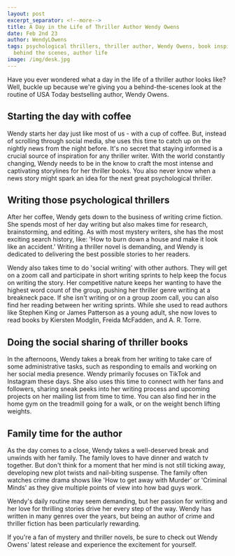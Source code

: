 ```yaml
---
layout: post
excerpt_separator: <!--more-->
title: A Day in the Life of Thriller Author Wendy Owens
date: Feb 2nd 23
author: WendyLOwens
tags: psychological thrillers, thriller author, Wendy Owens, book inspiration,
  behind the scenes, author life
image: /img/desk.jpg
---
```

Have you ever wondered what a day in the life of a thriller author looks like? Well, buckle up because we're giving you a behind-the-scenes look at the routine of USA Today bestselling author, Wendy Owens.

## Starting the day with coffee

Wendy starts her day just like most of us - with a cup of coffee. But, instead of scrolling through social media, she uses this time to catch up on the nightly news from the night before. It's no secret that staying informed is a crucial source of inspiration for any thriller writer. With the world constantly changing, Wendy needs to be in the know to craft the most intense and captivating storylines for her thriller books. You also never know when a news story might spark an idea for the next great psychological thriller.

## Writing those psychological thrillers

After her coffee, Wendy gets down to the business of writing crime fiction. She spends most of her day writing but also makes time for research, brainstorming, and editing. As with most mystery writers, she has the most exciting search history, like: 'How to burn down a house and make it look like an accident.' Writing a thriller novel is demanding, and Wendy is dedicated to delivering the best possible stories to her readers.

Wendy also takes time to do 'social writing' with other authors. They will get on a zoom call and participate in short writing sprints to help keep the focus on writing the story. Her competitive nature keeps her wanting to have the highest word count of the group, pushing her thriller genre writing at a breakneck pace. If she isn't writing or on a group zoom call, you can also find her reading between her writing sprints. While she used to read authors like Stephen King or James Patterson as a young adult, she now loves to read books by Kiersten Modglin, Freida McFadden, and A. R. Torre.

## Doing the social sharing of thriller books

In the afternoons, Wendy takes a break from her writing to take care of some administrative tasks, such as responding to emails and working on her social media presence. Wendy primarily focuses on TikTok and Instagram these days. She also uses this time to connect with her fans and followers, sharing sneak peeks into her writing process and upcoming projects on her mailing list from time to time. You can also find her in the home gym on the treadmill going for a walk, or on the weight bench lifting weights.

## Family time for the author

As the day comes to a close, Wendy takes a well-deserved break and unwinds with her family. The family loves to have dinner and watch tv together. But don't think for a moment that her mind is not still ticking away, developing new plot twists and nail-biting suspense. The family often watches crime drama shows like 'How to get away with Murder' or 'Criminal Minds' as they give multiple points of view into how bad guys work.

Wendy's daily routine may seem demanding, but her passion for writing and her love for thrilling stories drive her every step of the way. Wendy has written in many genres over the years, but being an author of crime and thriller fiction has been particularly rewarding.

If you're a fan of mystery and thriller novels, be sure to check out Wendy Owens' latest release and experience the excitement for yourself.